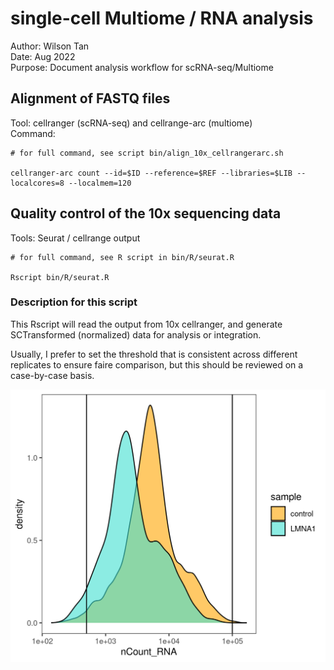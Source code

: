 # single-cell Multiome / RNA analysis  
Author: Wilson Tan  
Date: Aug 2022  
Purpose: Document analysis workflow for scRNA-seq/Multiome  

  
## Alignment of FASTQ files  
Tool: cellranger (scRNA-seq) and cellrange-arc (multiome)  
Command:  
```
# for full command, see script bin/align_10x_cellrangerarc.sh

cellranger-arc count --id=$ID --reference=$REF --libraries=$LIB --localcores=8 --localmem=120

```  

  
## Quality control of the 10x sequencing data  
Tools: Seurat / cellrange output  
```
# for full command, see R script in bin/R/seurat.R

Rscript bin/R/seurat.R  

```  

### Description for this script  
This Rscript will read the output from 10x cellranger, and generate SCTransformed (normalized) data for analysis or integration.  

Usually, I prefer to set the threshold that is consistent across different replicates to ensure faire comparison, but this should be reviewed on a case-by-case basis.  

  
![Example QC of scRNA data](/images/QC.png)  

 

